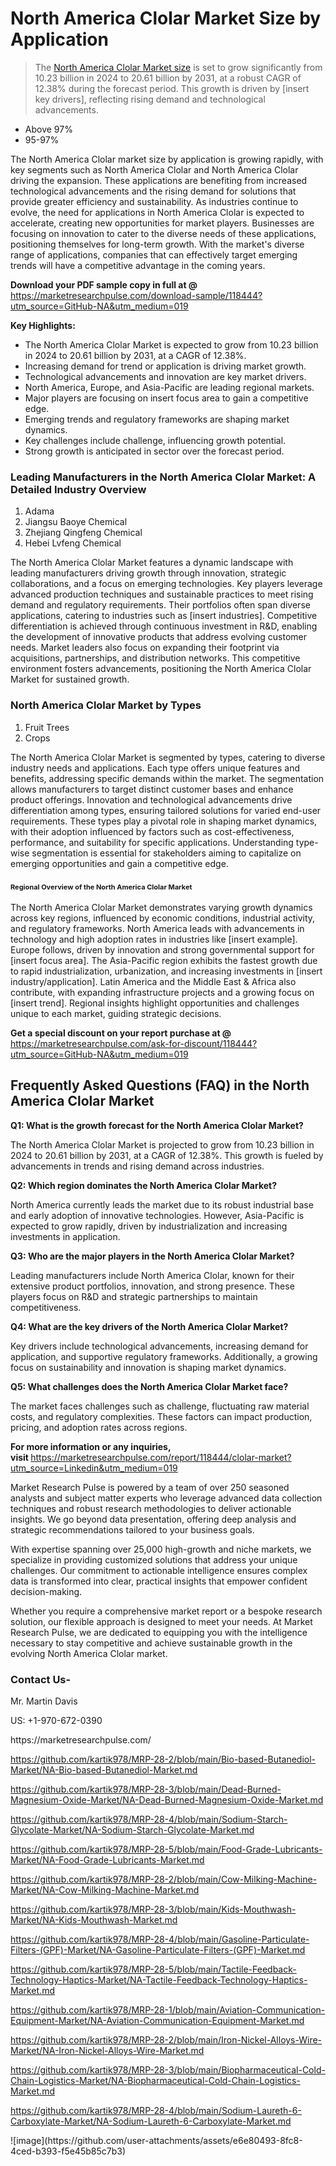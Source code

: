 <h1>North America Clolar Market&nbsp;Size by Application</h1><blockquote><p>The <a href="https://marketresearchpulse.com/download-sample/118444?utm_source=GitHub-NA&amp;utm_medium=019">North America Clolar Market size</a> is set to grow significantly from 10.23 billion in 2024 to 20.61 billion by 2031, at a robust CAGR of 12.38% during the forecast period. This growth is driven by [insert key drivers], reflecting rising demand and technological advancements.</p></blockquote><ul><li>Above 97%<li> 95-97%</li></ul><p>The North America Clolar market size by application is growing rapidly, with key segments such as North America Clolar and North America Clolar driving the expansion. These applications are benefiting from increased technological advancements and the rising demand for solutions that provide greater efficiency and sustainability. As industries continue to evolve, the need for applications in North America Clolar is expected to accelerate, creating new opportunities for market players. Businesses are focusing on innovation to cater to the diverse needs of these applications, positioning themselves for long-term growth. With the market's diverse range of applications, companies that can effectively target emerging trends will have a competitive advantage in the coming years.</p><p><strong>Download your PDF sample copy in full at @ </strong><a href="https://marketresearchpulse.com/download-sample/118444?utm_source=GitHub-NA&amp;utm_medium=019">https://marketresearchpulse.com/download-sample/118444?utm_source=GitHub-NA&amp;utm_medium=019</a></p><p><strong>Key Highlights: </strong></p><ul><li>The North America Clolar Market is expected to grow from 10.23 billion in 2024 to 20.61 billion by 2031, at a CAGR of 12.38%.</li><li>Increasing demand for trend or application is driving market growth.</li><li>Technological advancements and innovation are key market drivers.</li><li>North America, Europe, and Asia-Pacific are leading regional markets.</li><li>Major players are focusing on insert focus area to gain a competitive edge.</li><li>Emerging trends and regulatory frameworks are shaping market dynamics.</li><li>Key challenges include challenge, influencing growth potential.</li><li>Strong growth is anticipated in sector over the forecast period.</li></ul><h3>Leading Manufacturers in the North America Clolar Market: A Detailed Industry Overview</h3><ol><li>Adama</li><li>Jiangsu Baoye Chemical</li><li>Zhejiang Qingfeng Chemical</li><li>Hebei Lvfeng Chemical</li></ol><div class="flex max-w-full flex-col flex-grow"><div class="min-h-8 text-message flex w-full flex-col items-end gap-2 whitespace-normal break-words [.text-message+&amp;]:mt-5" dir="auto" data-message-author-role="assistant" data-message-id="fd8432e4-4910-450d-b182-61b7bfb0a01f" data-message-model-slug="gpt-4o"><div class="flex w-full flex-col gap-1 empty:hidden first:pt-[3px]"><div class="markdown prose w-full break-words dark:prose-invert light"><p>The North America Clolar Market features a dynamic landscape with leading manufacturers driving growth through innovation, strategic collaborations, and a focus on emerging technologies. Key players leverage advanced production techniques and sustainable practices to meet rising demand and regulatory requirements. Their portfolios often span diverse applications, catering to industries such as [insert industries]. Competitive differentiation is achieved through continuous investment in R&amp;D, enabling the development of innovative products that address evolving customer needs. Market leaders also focus on expanding their footprint via acquisitions, partnerships, and distribution networks. This competitive environment fosters advancements, positioning the North America Clolar Market for sustained growth.</p></div></div></div></div><h3>North America Clolar Market by Types</h3><ol><li>Fruit Trees<li> Crops</li></ol><div class="flex max-w-full flex-col flex-grow"><div class="min-h-8 text-message flex w-full flex-col items-end gap-2 whitespace-normal break-words [.text-message+&amp;]:mt-5" dir="auto" data-message-author-role="assistant" data-message-id="084470be-0bb7-4664-bddf-5156b4f41249" data-message-model-slug="gpt-4o-mini"><div class="flex w-full flex-col gap-1 empty:hidden first:pt-[3px]"><div class="markdown prose w-full break-words dark:prose-invert light"><p>The North America Clolar Market is segmented by types, catering to diverse industry needs and applications. Each type offers unique features and benefits, addressing specific demands within the market. The segmentation allows manufacturers to target distinct customer bases and enhance product offerings. Innovation and technological advancements drive differentiation among types, ensuring tailored solutions for varied end-user requirements. These types play a pivotal role in shaping market dynamics, with their adoption influenced by factors such as cost-effectiveness, performance, and suitability for specific applications. Understanding type-wise segmentation is essential for stakeholders aiming to capitalize on emerging opportunities and gain a competitive edge.</p></div></div></div></div><h3><span style="font-size: 11px;">Regional Overview of the North America Clolar Market</span></h3><div class="flex max-w-full flex-col flex-grow"><div class="min-h-8 text-message flex w-full flex-col items-end gap-2 whitespace-normal break-words [.text-message+&amp;]:mt-5" dir="auto" data-message-author-role="assistant" data-message-id="e9038762-ce64-4e30-91c9-9bd413514231" data-message-model-slug="gpt-4o-mini"><div class="flex w-full flex-col gap-1 empty:hidden first:pt-[3px]"><div class="markdown prose w-full break-words dark:prose-invert light"><p>The North America Clolar Market demonstrates varying growth dynamics across key regions, influenced by economic conditions, industrial activity, and regulatory frameworks. North America leads with advancements in technology and high adoption rates in industries like [insert example]. Europe follows, driven by innovation and strong governmental support for [insert focus area]. The Asia-Pacific region exhibits the fastest growth due to rapid industrialization, urbanization, and increasing investments in [insert industry/application]. Latin America and the Middle East &amp; Africa also contribute, with expanding infrastructure projects and a growing focus on [insert trend]. Regional insights highlight opportunities and challenges unique to each market, guiding strategic decisions.</p></div></div></div></div><p><strong>Get a special discount on your report purchase at @ </strong><a href="https://marketresearchpulse.com/ask-for-discount/118444?utm_source=GitHub-NA&amp;utm_medium=019">https://marketresearchpulse.com/ask-for-discount/118444?utm_source=GitHub-NA&amp;utm_medium=019</a></p><h2>Frequently Asked Questions (FAQ) in the North America Clolar Market</h2><p><strong>Q1: What is the growth forecast for the North America Clolar Market?</strong></p><p>The North America Clolar Market is projected to grow from 10.23 billion in 2024 to 20.61 billion by 2031, at a CAGR of 12.38%. This growth is fueled by advancements in trends and rising demand across industries.</p><p><strong>Q2: Which region dominates the North America Clolar Market?</strong></p><p>North America currently leads the market due to its robust industrial base and early adoption of innovative technologies. However, Asia-Pacific is expected to grow rapidly, driven by industrialization and increasing investments in application.</p><p><strong>Q3: Who are the major players in the North America Clolar Market?</strong></p><p>Leading manufacturers include North America Clolar, known for their extensive product portfolios, innovation, and strong presence. These players focus on R&amp;D and strategic partnerships to maintain competitiveness.</p><p><strong>Q4: What are the key drivers of the North America Clolar Market?</strong></p><p>Key drivers include technological advancements, increasing demand for application, and supportive regulatory frameworks. Additionally, a growing focus on sustainability and innovation is shaping market dynamics.</p><p><strong>Q5: What challenges does the North America Clolar Market face?</strong></p><p>The market faces challenges such as challenge, fluctuating raw material costs, and regulatory complexities. These factors can impact production, pricing, and adoption rates across regions.</p><p><strong>For more information or any inquiries, visit&nbsp;</strong><a href="https://marketresearchpulse.com/report/118444/clolar-market?utm_source=Linkedin&utm_medium=019">https://marketresearchpulse.com/report/118444/clolar-market?utm_source=Linkedin&utm_medium=019</a></p><p>Market Research Pulse is powered by a team of over 250 seasoned analysts and subject matter experts who leverage advanced data collection techniques and robust research methodologies to deliver actionable insights. We go beyond data presentation, offering deep analysis and strategic recommendations tailored to your business goals.</p><p>With expertise spanning over 25,000 high-growth and niche markets, we specialize in providing customized solutions that address your unique challenges. Our commitment to actionable intelligence ensures complex data is transformed into clear, practical insights that empower confident decision-making.</p><p>Whether you require a comprehensive market report or a bespoke research solution, our flexible approach is designed to meet your needs. At Market Research Pulse, we are dedicated to equipping you with the intelligence necessary to stay competitive and achieve sustainable growth in the evolving North America Clolar market.</p><h3><strong>Contact Us-</strong></h3><p>Mr. Martin Davis</p><p>US: +1-970-672-0390</p><p>https://marketresearchpulse.com/</p><p><a href="https://github.com/kartik978/MRP-28-2/blob/main/Bio-based-Butanediol-Market/NA-Bio-based-Butanediol-Market.md">https://github.com/kartik978/MRP-28-2/blob/main/Bio-based-Butanediol-Market/NA-Bio-based-Butanediol-Market.md</a></p><p><a href="https://github.com/kartik978/MRP-28-3/blob/main/Dead-Burned-Magnesium-Oxide-Market/NA-Dead-Burned-Magnesium-Oxide-Market.md">https://github.com/kartik978/MRP-28-3/blob/main/Dead-Burned-Magnesium-Oxide-Market/NA-Dead-Burned-Magnesium-Oxide-Market.md</a></p><p><a href="https://github.com/kartik978/MRP-28-4/blob/main/Sodium-Starch-Glycolate-Market/NA-Sodium-Starch-Glycolate-Market.md">https://github.com/kartik978/MRP-28-4/blob/main/Sodium-Starch-Glycolate-Market/NA-Sodium-Starch-Glycolate-Market.md</a></p><p><a href="https://github.com/kartik978/MRP-28-5/blob/main/Food-Grade-Lubricants-Market/NA-Food-Grade-Lubricants-Market.md">https://github.com/kartik978/MRP-28-5/blob/main/Food-Grade-Lubricants-Market/NA-Food-Grade-Lubricants-Market.md</a></p><p><a href="https://github.com/kartik978/MRP-28-2/blob/main/Cow-Milking-Machine-Market/NA-Cow-Milking-Machine-Market.md">https://github.com/kartik978/MRP-28-2/blob/main/Cow-Milking-Machine-Market/NA-Cow-Milking-Machine-Market.md</a></p><p><a href="https://github.com/kartik978/MRP-28-3/blob/main/Kids-Mouthwash-Market/NA-Kids-Mouthwash-Market.md">https://github.com/kartik978/MRP-28-3/blob/main/Kids-Mouthwash-Market/NA-Kids-Mouthwash-Market.md</a></p><p><a href="https://github.com/kartik978/MRP-28-4/blob/main/Gasoline-Particulate-Filters-(GPF)-Market/NA-Gasoline-Particulate-Filters-(GPF)-Market.md">https://github.com/kartik978/MRP-28-4/blob/main/Gasoline-Particulate-Filters-(GPF)-Market/NA-Gasoline-Particulate-Filters-(GPF)-Market.md</a></p><p><a href="https://github.com/kartik978/MRP-28-5/blob/main/Tactile-Feedback-Technology-Haptics-Market/NA-Tactile-Feedback-Technology-Haptics-Market.md">https://github.com/kartik978/MRP-28-5/blob/main/Tactile-Feedback-Technology-Haptics-Market/NA-Tactile-Feedback-Technology-Haptics-Market.md</a></p><p><a href="https://github.com/kartik978/MRP-28-1/blob/main/Aviation-Communication-Equipment-Market/NA-Aviation-Communication-Equipment-Market.md">https://github.com/kartik978/MRP-28-1/blob/main/Aviation-Communication-Equipment-Market/NA-Aviation-Communication-Equipment-Market.md</a></p><p><a href="https://github.com/kartik978/MRP-28-2/blob/main/Iron-Nickel-Alloys-Wire-Market/NA-Iron-Nickel-Alloys-Wire-Market.md">https://github.com/kartik978/MRP-28-2/blob/main/Iron-Nickel-Alloys-Wire-Market/NA-Iron-Nickel-Alloys-Wire-Market.md</a></p><p><a href="https://github.com/kartik978/MRP-28-3/blob/main/Biopharmaceutical-Cold-Chain-Logistics-Market/NA-Biopharmaceutical-Cold-Chain-Logistics-Market.md">https://github.com/kartik978/MRP-28-3/blob/main/Biopharmaceutical-Cold-Chain-Logistics-Market/NA-Biopharmaceutical-Cold-Chain-Logistics-Market.md</a></p><p><a href="https://github.com/kartik978/MRP-28-4/blob/main/Sodium-Laureth-6-Carboxylate-Market/NA-Sodium-Laureth-6-Carboxylate-Market.md">https://github.com/kartik978/MRP-28-4/blob/main/Sodium-Laureth-6-Carboxylate-Market/NA-Sodium-Laureth-6-Carboxylate-Market.md</a></p>
![image](https://github.com/user-attachments/assets/e6e80493-8fc8-4ced-b393-f5e45b85c7b3)
